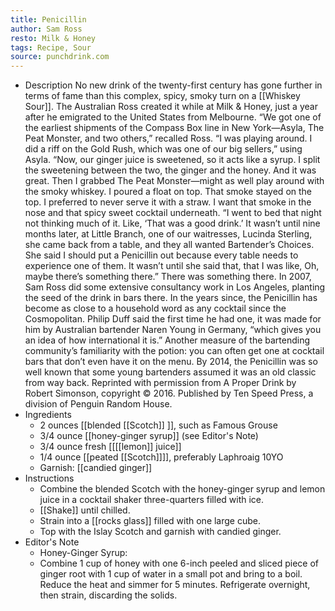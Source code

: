 ```yaml
---
title: Penicillin
author: Sam Ross
resto: Milk & Honey
tags: Recipe, Sour
source: punchdrink.com
---
```


- Description
  No new drink of the twenty-first century has gone further in terms of fame than this complex, spicy, smoky turn on a [[Whiskey Sour]]. The Australian Ross created it while at Milk & Honey, just a year after he emigrated to the United States from Melbourne.
  “We got one of the earliest shipments of the Compass Box line in New York—Asyla, The Peat Monster, and two others,” recalled Ross. “I was playing around. I did a riff on the Gold Rush, which was one of our big sellers,” using Asyla. “Now, our ginger juice is sweetened, so it acts like a syrup. I split the sweetening between the two, the ginger and the honey. And it was great. Then I grabbed The Peat Monster—might as well play around with the smoky whiskey. I poured a float on top. That smoke stayed on the top. I preferred to never serve it with a straw. I want that smoke in the nose and that spicy sweet cocktail underneath.
  “I went to bed that night not thinking much of it. Like, ‘That was a good drink.’ It wasn’t until nine months later, at Little Branch, one of our waitresses, Lucinda Sterling, she came back from a table, and they all wanted Bartender’s Choices. She said I should put a Penicillin out because every table needs to experience one of them. It wasn’t until she said that, that I was like, Oh, maybe there’s something there.”
  There was something there. In 2007, Sam Ross did some extensive consultancy work in Los Angeles, planting the seed of the drink in bars there. In the years since, the Penicillin has become as close to a household word as any cocktail since the Cosmopolitan. Philip Duff said the first time he had one, it was made for him by Australian bartender Naren Young in Germany, “which gives you an idea of how international it is.”
  Another measure of the bartending community’s familiarity with the potion: you can often get one at cocktail bars that don’t even have it on the menu. By 2014, the Penicillin was so well known that some young bartenders assumed it was an old classic from way back.
  Reprinted with permission from A Proper Drink by Robert Simonson, copyright © 2016. Published by Ten Speed Press, a division of Penguin Random House.
- Ingredients
	- 2 ounces [[blended [[Scotch]] ]], such as Famous Grouse
	- 3/4 ounce [[honey-ginger syrup]] (see Editor's Note)
	- 3/4 ounce fresh [[[[lemon]] juice]]
	- 1/4 ounce [[peated [[Scotch]]]], preferably Laphroaig 10YO
	- Garnish: [[candied ginger]]
- Instructions
	- Combine the blended Scotch with the honey-ginger syrup and lemon juice in a cocktail shaker three-quarters filled with ice.
	- [[Shake]] until chilled.
	- Strain into a [[rocks glass]] filled with one large cube.
	- Top with the Islay Scotch and garnish with candied ginger.
- Editor's Note
	- Honey-Ginger Syrup:
	- Combine 1 cup of honey with one 6-inch peeled and sliced piece of ginger root with 1 cup of water in a small pot and bring to a boil. Reduce the heat and simmer for 5 minutes. Refrigerate overnight, then strain, discarding the solids.